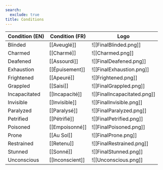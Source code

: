```yaml
---
search:
  exclude: true
title: Conditions
---
```

| Condition (EN)  | Condition (FR)  | Logo                         |
| --------------- | --------------- |------------------------------|
| Blinded         | [[Aveuglé]]     |![[FinalBlinded.png]]         |
| Charmed         | [[Charmé]]      |![[Charmed.png]]              |
| Deafened        | [[Assourdi]]    |![[FinalDeafened.png]]        |
| Exhaustion      | [[Épuisement]]  |![[FinalExhaustion.png]]      |
| Frightened      | [[Apeuré]]      |![[Frightened.png]]           |
| Grappled        | [[Saisi]]       |![[FinalGrappled.png]]        |
| Incapacitated   | [[Incapacité]]  |![[FinalIncapacitated.png]]   |
| Invisible       | [[Invisible]]   |![[FinalInvisible.png]]       |
| Paralyzed       | [[Paralysé]]    |![[FinalParalyzed.png]]       |
| Petrified       | [[Pétrifié]]    |![[FinalPetrified.png]]       |
| Poisoned        | [[Empoisonné]]  |![[FinalPoisoned.png]]        |
| Prone           | [[Au Sol]]      |![[FinalProne.png]]           |
| Restrained      | [[Retenu]]      |![[FinalRestrained.png]]      |
| Stunned         | [[Sonné]]       |![[FinalStunned.png]]         |
| Unconscious     | [[Inconscient]] |![[Unconscious.png]]          |
